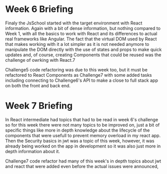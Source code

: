 # Week 6 Briefing

Finaly the JsSchool started with the target environment with React information.
Again with a bit of dense information, but nothing compared to Week 1, with all the basics to work with React and its differences to actual real frameworks like Angular.
The fact that the virtual DOM used by React that makes working with it a lot simpler as it is not needed anymore to manipulate the DOM directly with the use of states and props to make quick updates and, of course, creating Components that could be reused was the challenge of owrking with React.7

Challenge5 code refactoring was due to this week too, but it must be refactored to React Components as Challenge7 with some added tasks including connecting to Challenge6's API to make a close to full stack app on both the front and back end.


# Week 7 Briefing

In React intermediate had topics that had to be read in week 6's challenge so for this week there were not many topics to be improved on, just a bit of specific things like more in depth knowledge about the lifecycle of the components that were usefull to prevent memory overload in my react app.
Then the Security basics in jwt was a topic of this week, however, it was already being worked on the app in development so it was also just more in depth information about it.

Challenge7 code refactor had many of this week's in depth topics about jwt and react that were added even before the actual issues were announced,
